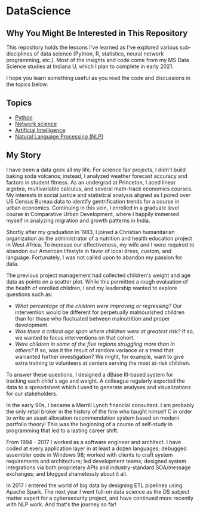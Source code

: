 # DataScience
## Why You Might Be Interested in This Repository
This repository holds the lessons I've learned as I've explored various sub-disciplines of data science (Python, R, statistics, neural network programming, etc.). Most of the insights and code come from my MS Data Science studies at Indiana U, which I plan to complete in early 2021.

I hope you learn something useful as you read the code and discussions in the topics below.
## Topics
* [Python](https://github.com/chrisfalter/DataScience/tree/master/Python)
* [Network science](https://github.com/chrisfalter/DataScience/tree/master/NetworkScience)
* [Artificial Intelligence](https://github.com/chrisfalter/DataScience/tree/master/AI)
* [Natural Language Processing (NLP)](https://github.com/chrisfalter/DataScience/tree/master/NLP)
## My Story
I have been a data geek all my life. For science fair projects, I didn't build baking soda volcanos; instead, I analyzed weather forecast accuracy and factors in student fitness. As an undergrad at Princeton, I aced linear algebra, multivariable calculus, and several math-track economics courses. My interests in social justice and statistical analysis aligned as I pored over US Census Bureau data to identify gentrification trends for a course in urban economics. Continuing in this vein, I enrolled in a graduate level course in Comparative Urban Development, where I happily immersed myself in analyzing migration and growth patterns in India.

Shortly after my graduation in 1983, I joined a Christian humanitarian organization as the administrator of a nutrition and health education project in West Africa. To increase our effectiveness, my wife and I were required to abandon our American lifestyle in favor of local dress, custom, and language. Fortunately, I was not called upon to abandon my passion for data.

The previous project management had collected children's weight and age data as points on a scatter plot. While this permitted a rough evaluation of the health of enrolled children, I and my leadership wanted to explore questions such as:

- *What percentage of the children were improving or regressing?* Our intervention would be different for perpetually malnourished children than for those who fluctuated between malnutrition and proper development.
- *Was there a critical age span where children were at greatest risk?* If so, we wanted to focus interventions on that cohort.
- *Were children in some of the five regions struggling more than in others?* If so, was it the result of random variance or a trend that warranted further investigation? We might, for example, want to give extra training to volunteers at centers serving the most at-risk children.

To answer these questions, I designed a dBase III-based system for tracking each child's age and weight. A colleague regularly exported the data to a spreadsheet which I used to generate analyses and visualizations for our stakeholders.

In the early 90s, I became a Merrill Lynch financial consultant. I am probably the only retail broker in the history of the firm who taught himself C in order to write an asset allocation recommendation system based on modern portfolio theory! This was the beginning of a course of self-study in programming that led to a lasting career shift.

From 1994 - 2017 I  worked as a software engineer and architect. I have coded at every application layer in at least a dozen languages; debugged assembler code in Windows 98; worked with clients to craft system requirements and architecture; led development teams; designed system integrations via both proprietary APIs and industry-standard SOA/message exchanges; and blogged shamelessly about it all. 

In 2017 I entered the world of big data by designing ETL pipelines using Apache Spark. The next year I went full-on data science as the DS subject matter expert for a cybersecurity project, and have continued more recently with NLP work. And that's the journey so far!

